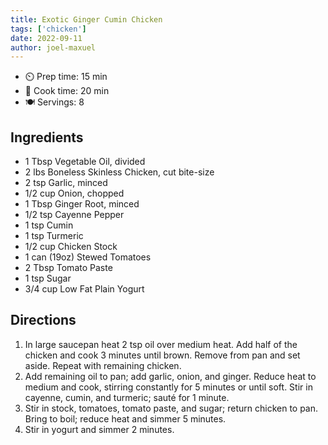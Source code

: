 ```yaml
---
title: Exotic Ginger Cumin Chicken
tags: ['chicken']
date: 2022-09-11
author: joel-maxuel
---
```


- ⏲️ Prep time: 15 min
- 🍳 Cook time: 20 min
- 🍽️ Servings: 8

## Ingredients

- 1 Tbsp Vegetable Oil, divided
- 2 lbs Boneless Skinless Chicken, cut bite-size
- 2 tsp Garlic, minced
- 1/2 cup Onion, chopped
- 1 Tbsp Ginger Root, minced
- 1/2 tsp Cayenne Pepper
- 1 tsp Cumin
- 1 tsp Turmeric
- 1/2 cup Chicken Stock
- 1 can (19oz) Stewed Tomatoes
- 2 Tbsp Tomato Paste
- 1 tsp Sugar
- 3/4 cup Low Fat Plain Yogurt

## Directions

1. In large saucepan heat 2 tsp oil over medium heat. Add half of the chicken and cook 3 minutes until brown. Remove
   from pan and set aside. Repeat with remaining chicken.
2. Add remaining oil to pan; add garlic, onion, and ginger. Reduce heat to medium and cook, stirring constantly for 5
   minutes or until soft. Stir in cayenne, cumin, and turmeric; sauté for 1 minute.
3. Stir in stock, tomatoes, tomato paste, and sugar; return chicken to pan. Bring to boil; reduce heat and simmer 5
   minutes.
4. Stir in yogurt and simmer 2 minutes.
